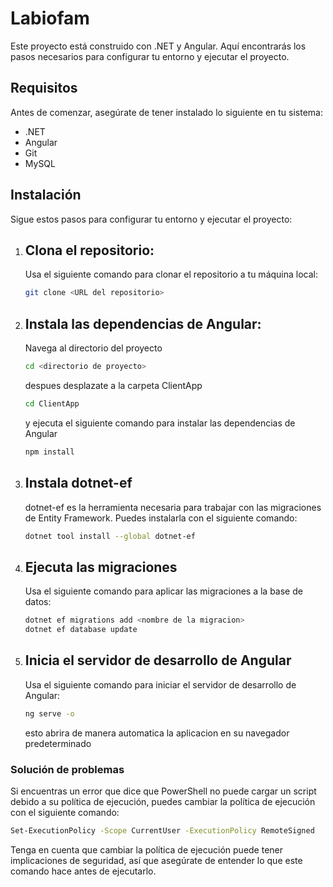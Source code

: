 # Labiofam

Este proyecto está construido con .NET y Angular. Aquí encontrarás los pasos necesarios para configurar tu entorno y ejecutar el proyecto.

## Requisitos

Antes de comenzar, asegúrate de tener instalado lo siguiente en tu sistema:

- .NET
- Angular
- Git
- MySQL

## **Instalación**

Sigue estos pasos para configurar tu entorno y ejecutar el proyecto:

1. ## Clona el repositorio:

    Usa el siguiente comando para clonar el repositorio a tu máquina local:

    ```bash
    git clone <URL del repositorio>
    ```

2. ## Instala las dependencias de Angular:

    Navega al directorio del proyecto

    ```bash
    cd <directorio de proyecto>
    ```

    despues desplazate a la carpeta ClientApp

    ```bash
    cd ClientApp
    ```

    y ejecuta el siguiente comando para instalar las dependencias de Angular

    ```bash
    npm install
    ```

2. ## Instala dotnet-ef

    dotnet-ef es la herramienta necesaria para trabajar con las migraciones de Entity Framework. Puedes instalarla con el siguiente comando:

    ```bash
    dotnet tool install --global dotnet-ef
    ```

3. ## Ejecuta las migraciones

    Usa el siguiente comando para aplicar las migraciones a la base de datos:

    ```bash
    dotnet ef migrations add <nombre de la migracion>
    dotnet ef database update
    ```

4. ## Inicia el servidor de desarrollo de Angular

    Usa el siguiente comando para iniciar el servidor de desarrollo de Angular:

    ```bash
    ng serve -o
    ```

    esto abrira de manera automatica la aplicacion en su navegador predeterminado

### **Solución de problemas**

Si encuentras un error que dice que PowerShell no puede cargar un script debido a su política de ejecución, puedes cambiar la política de ejecución con el siguiente comando:

```bash
Set-ExecutionPolicy -Scope CurrentUser -ExecutionPolicy RemoteSigned
```

Tenga en cuenta que cambiar la política de ejecución puede tener implicaciones de seguridad, así que asegúrate de entender lo que este comando hace antes de ejecutarlo.
